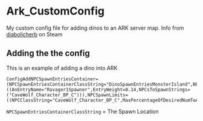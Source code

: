 # Ark_CustomConfig
My custom config file for adding dinos to an ARK server map.
Info from [diabolicherb](https://steamcommunity.com/app/346110/discussions/0/1812044473320892317/) on Steam

## Adding the the config 

This is an example of adding a dino into ARK
```
ConfigAddNPCSpawnEntriesContainer=(NPCSpawnEntriesContainerClassString="DinoSpawnEntriesMonsterIsland",NPCSpawnEntries=((AnEntryName="Ravager1Spawner",EntryWeight=0.14,NPCsToSpawnStrings=("CaveWolf_Character_BP_C"))),NPCSpawnLimits=((NPCClassString="CaveWolf_Character_BP_C",MaxPercentageOfDesiredNumToAllow=0.14)))
```

``` NPCSpawnEntriesContainerClassString ``` = The Spawn Location
